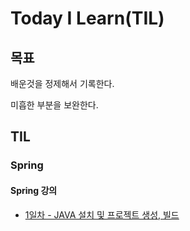 # Today I Learn(TIL)

## 목표
배운것을 정제해서 기록한다.

미흡한 부분을 보완한다.



## TIL
### Spring
#### Spring 강의
* [1일차 - JAVA 설치 및 프로젝트 생성, 빌드](https://github.com/jub3907/Today-I-Learn/blob/main/spring/day1.md)
